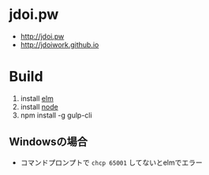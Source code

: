 # jdoi.pw

- http://jdoi.pw
- http://jdoiwork.github.io

# Build

1. install [elm](http://elm-lang.org/)
2. install [node](https://nodejs.org/en/)
3. npm install -g gulp-cli

## Windowsの場合

- コマンドプロンプトで `chcp 65001` してないとelmでエラー
